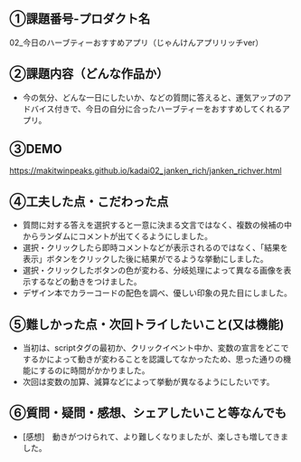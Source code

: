 
## ①課題番号-プロダクト名
02_今日のハーブティーおすすめアプリ（じゃんけんアプリリッチver）

## ②課題内容（どんな作品か）
- 今の気分、どんな一日にしたいか、などの質問に答えると、運気アップのアドバイス付きで、今日の自分に合ったハーブティーをおすすめしてくれるアプリ。
  
## ③DEMO
https://makitwinpeaks.github.io/kadai02_janken_rich/janken_richver.html

## ④工夫した点・こだわった点


- 質問に対する答えを選択すると一意に決まる文言ではなく、複数の候補の中からランダムにコメントが出てくるようにしました。
- 選択・クリックしたら即時コメントなどが表示されるのではなく、「結果を表示」ボタンをクリックした後に結果がでるような挙動にしました。
- 選択・クリックしたボタンの色が変わる、分岐処理によって異なる画像を表示するなどの動きをつけました。
- デザイン本でカラーコードの配色を調べ、優しい印象の見た目にしました。
  
## ⑤難しかった点・次回トライしたいこと(又は機能)

- 当初は、scriptタグの最初か、クリックイベント中か、変数の宣言をどこでするかによって動きが変わることを認識してなかったため、思った通りの機能にするのに時間がかかりました。
- 次回は変数の加算、減算などによって挙動が異なるようにしたいです。

## ⑥質問・疑問・感想、シェアしたいこと等なんでも

- [感想]　動きがつけられて、より難しくなりましたが、楽しさも増してきました。


